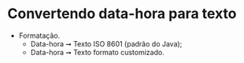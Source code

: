 # Convertendo data-hora para texto

- Formatação.
  - Data-hora ➞ Texto ISO 8601 (padrão do Java);
  - Data-hora ➞ Texto formato customizado.
